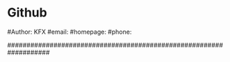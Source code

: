 # Github

#Author: KFX
#email:
#homepage:
#phone:

###################################################################

